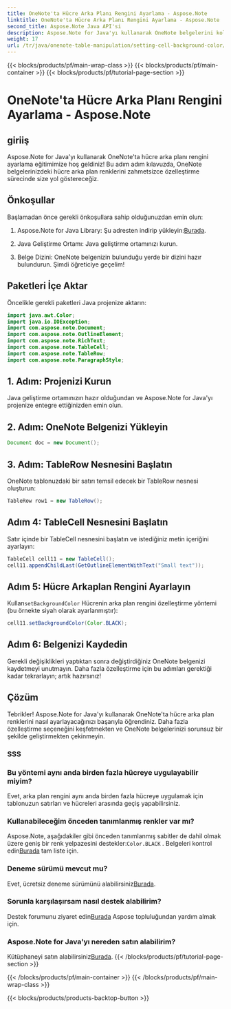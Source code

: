 ```yaml
---
title: OneNote'ta Hücre Arka Planı Rengini Ayarlama - Aspose.Note
linktitle: OneNote'ta Hücre Arka Planı Rengini Ayarlama - Aspose.Note
second_title: Aspose.Note Java API'si
description: Aspose.Note for Java'yı kullanarak OneNote belgelerini kolaylıkla dönüştürün. Hücre arka plan renklerini zahmetsizce özelleştirin. Ücretsiz denemeyi şimdi deneyin!
weight: 17
url: /tr/java/onenote-table-manipulation/setting-cell-background-color/
---
```


{{< blocks/products/pf/main-wrap-class >}}
{{< blocks/products/pf/main-container >}}
{{< blocks/products/pf/tutorial-page-section >}}

# OneNote'ta Hücre Arka Planı Rengini Ayarlama - Aspose.Note

## giriiş
Aspose.Note for Java'yı kullanarak OneNote'ta hücre arka planı rengini ayarlama eğitimimize hoş geldiniz! Bu adım adım kılavuzda, OneNote belgelerinizdeki hücre arka plan renklerini zahmetsizce özelleştirme sürecinde size yol göstereceğiz.
## Önkoşullar
Başlamadan önce gerekli önkoşullara sahip olduğunuzdan emin olun:
1.  Aspose.Note for Java Library: Şu adresten indirip yükleyin:[Burada](https://releases.aspose.com/note/java/).
   
2. Java Geliştirme Ortamı: Java geliştirme ortamınızı kurun.
3. Belge Dizini: OneNote belgenizin bulunduğu yerde bir dizini hazır bulundurun.
Şimdi öğreticiye geçelim!
## Paketleri İçe Aktar
Öncelikle gerekli paketleri Java projenize aktarın:
```java
import java.awt.Color;
import java.io.IOException;
import com.aspose.note.Document;
import com.aspose.note.OutlineElement;
import com.aspose.note.RichText;
import com.aspose.note.TableCell;
import com.aspose.note.TableRow;
import com.aspose.note.ParagraphStyle;
```
## 1. Adım: Projenizi Kurun
Java geliştirme ortamınızın hazır olduğundan ve Aspose.Note for Java'yı projenize entegre ettiğinizden emin olun.
## 2. Adım: OneNote Belgenizi Yükleyin
```java
Document doc = new Document();
```
## 3. Adım: TableRow Nesnesini Başlatın
OneNote tablonuzdaki bir satırı temsil edecek bir TableRow nesnesi oluşturun:
```java
TableRow row1 = new TableRow();
```
## Adım 4: TableCell Nesnesini Başlatın
Satır içinde bir TableCell nesnesini başlatın ve istediğiniz metin içeriğini ayarlayın:
```java
TableCell cell11 = new TableCell();
cell11.appendChildLast(GetOutlineElementWithText("Small text"));
```
## Adım 5: Hücre Arkaplan Rengini Ayarlayın
 Kullan`setBackgroundColor` Hücrenin arka plan rengini özelleştirme yöntemi (bu örnekte siyah olarak ayarlanmıştır):
```java
cell11.setBackgroundColor(Color.BLACK);
```
## Adım 6: Belgenizi Kaydedin
Gerekli değişiklikleri yaptıktan sonra değiştirdiğiniz OneNote belgenizi kaydetmeyi unutmayın.
Daha fazla özelleştirme için bu adımları gerektiği kadar tekrarlayın; artık hazırsınız!
## Çözüm
Tebrikler! Aspose.Note for Java'yı kullanarak OneNote'ta hücre arka plan renklerini nasıl ayarlayacağınızı başarıyla öğrendiniz. Daha fazla özelleştirme seçeneğini keşfetmekten ve OneNote belgelerinizi sorunsuz bir şekilde geliştirmekten çekinmeyin.
### SSS
### Bu yöntemi aynı anda birden fazla hücreye uygulayabilir miyim?
Evet, arka plan rengini aynı anda birden fazla hücreye uygulamak için tablonuzun satırları ve hücreleri arasında geçiş yapabilirsiniz.
### Kullanabileceğim önceden tanımlanmış renkler var mı?
 Aspose.Note, aşağıdakiler gibi önceden tanımlanmış sabitler de dahil olmak üzere geniş bir renk yelpazesini destekler:`Color.BLACK` . Belgeleri kontrol edin[Burada](https://reference.aspose.com/note/java/) tam liste için.
### Deneme sürümü mevcut mu?
 Evet, ücretsiz deneme sürümünü alabilirsiniz[Burada](https://releases.aspose.com/).
### Sorunla karşılaşırsam nasıl destek alabilirim?
 Destek forumunu ziyaret edin[Burada](https://forum.aspose.com/c/note/28) Aspose topluluğundan yardım almak için.
### Aspose.Note for Java'yı nereden satın alabilirim?
 Kütüphaneyi satın alabilirsiniz[Burada](https://purchase.aspose.com/buy).
{{< /blocks/products/pf/tutorial-page-section >}}

{{< /blocks/products/pf/main-container >}}
{{< /blocks/products/pf/main-wrap-class >}}

{{< blocks/products/products-backtop-button >}}
